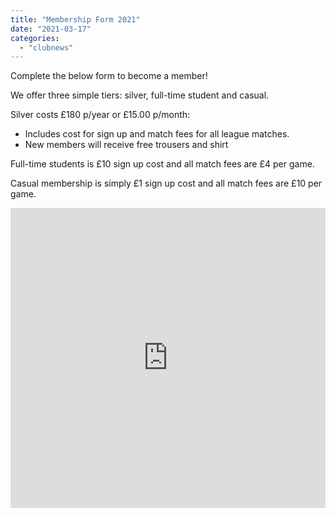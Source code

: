 ```yaml
---
title: "Membership Form 2021"
date: "2021-03-17"
categories: 
  - "clubnews"
---
```


Complete the below form to become a member!

We offer three simple tiers: silver, full-time student and casual.

Silver costs £180 p/year or £15.00 p/month:

- Includes cost for sign up and match fees for all league matches.
- New members will receive free trousers and shirt

Full-time students is £10 sign up cost and all match fees are £4 per game.

Casual membership is simply £1 sign up cost and all match fees are £10 per game.

<iframe width="640px" height="480px" src="https://forms.office.com/Pages/ResponsePage.aspx?id=ANMKWfZ5x0yOy-UsekVbCV16KstCD-pGiiIIpIVtNchUREdRNVMyVTlSMlpOSjBZUkNOUjhUWjFDNC4u&amp;embed=true" frameborder="0" marginwidth="0" marginheight="0" style="border: none; max-width:100%; max-height:100vh" allowfullscreen webkitallowfullscreen="" mozallowfullscreen="" msallowfullscreen=""></iframe>
